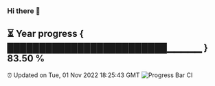 ### Hi there 👋
⏳ Year progress { █████████████████████████▁▁▁▁▁ } 83.50 %
---
⏰ Updated on Tue, 01 Nov 2022 18:25:43 GMT
![Progress Bar CI](https://github.com/liununu/liununu/workflows/Progress%20Bar%20CI/badge.svg)
